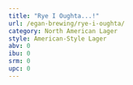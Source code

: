 ```yaml
---
title: "Rye I Oughta...!"
url: /egan-brewing/rye-i-oughta/
category: North American Lager
style: American-Style Lager
abv: 0
ibu: 0
srm: 0
upc: 0
---
```


